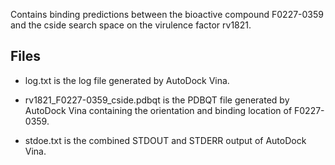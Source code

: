 Contains binding predictions between the bioactive compound F0227-0359 and the cside search space on the virulence factor rv1821.

## Files

- log.txt is the log file generated by AutoDock Vina.

- rv1821_F0227-0359_cside.pdbqt is the PDBQT file generated by AutoDock Vina containing the orientation and binding location of F0227-0359.

- stdoe.txt is the combined STDOUT and STDERR output of AutoDock Vina.

